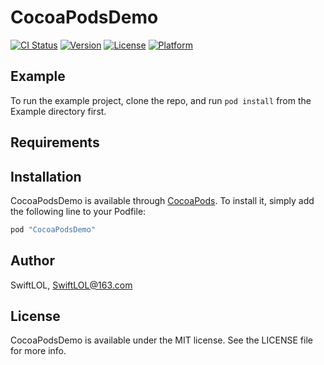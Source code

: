# CocoaPodsDemo

[![CI Status](http://img.shields.io/travis/SwiftLOL/CocoaPodsDemo.svg?style=flat)](https://travis-ci.org/SwiftLOL/CocoaPodsDemo)
[![Version](https://img.shields.io/cocoapods/v/CocoaPodsDemo.svg?style=flat)](http://cocoapods.org/pods/CocoaPodsDemo)
[![License](https://img.shields.io/cocoapods/l/CocoaPodsDemo.svg?style=flat)](http://cocoapods.org/pods/CocoaPodsDemo)
[![Platform](https://img.shields.io/cocoapods/p/CocoaPodsDemo.svg?style=flat)](http://cocoapods.org/pods/CocoaPodsDemo)

## Example

To run the example project, clone the repo, and run `pod install` from the Example directory first.

## Requirements

## Installation

CocoaPodsDemo is available through [CocoaPods](http://cocoapods.org). To install
it, simply add the following line to your Podfile:

```ruby
pod "CocoaPodsDemo"
```

## Author

SwiftLOL, SwiftLOL@163.com

## License

CocoaPodsDemo is available under the MIT license. See the LICENSE file for more info.
